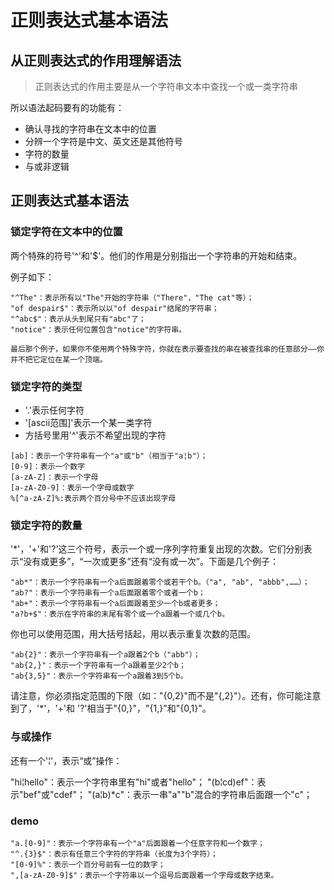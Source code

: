 
# 正则表达式基本语法

## 从正则表达式的作用理解语法

> 正则表达式的作用主要是从一个字符串文本中查找一个或一类字符串

所以语法起码要有的功能有：

- 确认寻找的字符串在文本中的位置
- 分辨一个字符是中文、英文还是其他符号
- 字符的数量
- 与或非逻辑

## 正则表达式基本语法

### 锁定字符在文本中的位置

两个特殊的符号'^'和'$'。他们的作用是分别指出一个字符串的开始和结束。

例子如下：
```
"^The"：表示所有以"The"开始的字符串（"There"，"The cat"等）；
"of despair$"：表示所以以"of despair"结尾的字符串；
"^abc$"：表示从头到尾只有"abc"了；
"notice"：表示任何位置包含"notice"的字符串。

最后那个例子，如果你不使用两个特殊字符，你就在表示要查找的串在被查找串的任意部分——你并不把它定位在某一个顶端。
```

### 锁定字符的类型

- '.'表示任何字符
- '[ascii范围]'表示一个某一类字符
- 方括号里用'^'表示不希望出现的字符

```
[ab]：表示一个字符串有一个"a"或"b"（相当于"a¦b"）；
[0-9]：表示一个数字
[a-zA-Z]：表示一个字母
[a-zA-Z0-9]：表示一个字母或数字
%[^a-zA-Z]%:表示两个百分号中不应该出现字母
```

### 锁定字符的数量

'*'，'+'和'?'这三个符号，表示一个或一序列字符重复出现的次数。它们分别表示“没有或更多”，“一次或更多”还有“没有或一次”。下面是几个例子：

```
"ab*"：表示一个字符串有一个a后面跟着零个或若干个b。（"a", "ab", "abbb",……）；
"ab?"：表示一个字符串有一个a后面跟着零个或者一个b；
"ab+"：表示一个字符串有一个a后面跟着至少一个b或者更多；
"a?b+$"：表示在字符串的末尾有零个或一个a跟着一个或几个b。
```


你也可以使用范围，用大括号括起，用以表示重复次数的范围。

```
"ab{2}"：表示一个字符串有一个a跟着2个b（"abb"）；
"ab{2,}"：表示一个字符串有一个a跟着至少2个b；
"ab{3,5}"：表示一个字符串有一个a跟着3到5个b。
```

请注意，你必须指定范围的下限（如："{0,2}"而不是"{,2}"）。还有，你可能注意到了，'*'，'+'和
'?'相当于"{0,}"，"{1,}"和"{0,1}"。


### 与或操作

还有一个'¦'，表示“或”操作：

"hi¦hello"：表示一个字符串里有"hi"或者"hello"；
"(b¦cd)ef"：表示"bef"或"cdef"；
"(a¦b)*c"：表示一串"a""b"混合的字符串后面跟一个"c"；



### demo

```
"a.[0-9]"：表示一个字符串有一个"a"后面跟着一个任意字符和一个数字；
"^.{3}$"：表示有任意三个字符的字符串（长度为3个字符）；
"[0-9]%"：表示一个百分号前有一位的数字；
",[a-zA-Z0-9]$"：表示一个字符串以一个逗号后面跟着一个字母或数字结束。

```